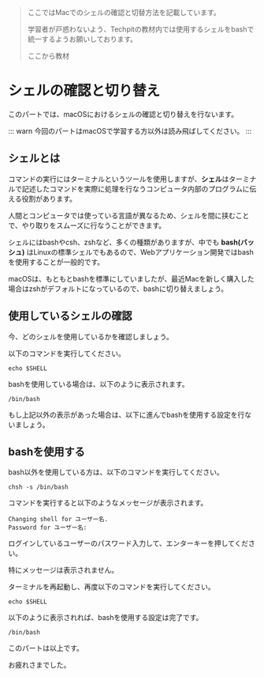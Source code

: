 > ここではMacでのシェルの確認と切替方法を記載しています。
>
> 学習者が戸惑わないよう、Techpitの教材内では使用するシェルをbashで統一するようお願いしております。
>
> ここから教材

# シェルの確認と切り替え
このパートでは、macOSにおけるシェルの確認と切り替えを行ないます。

::: warn
今回のパートはmacOSで学習する方以外は読み飛ばしてください。
:::

## シェルとは
コマンドの実行にはターミナルというツールを使用しますが、**シェル**はターミナルで記述したコマンドを実際に処理を行なうコンピュータ内部のプログラムに伝える役割があります。

人間とコンピュータでは使っている言語が異なるため、シェルを間に挟むことで、やり取りをスムーズに行なうことができます。

シェルにはbashやcsh、zshなど、多くの種類がありますが、中でも **bash(バッシュ)** はLinuxの標準シェルでもあるので、Webアプリケーション開発ではbashを使用することが一般的です。

macOSは、もともとbashを標準にしていましたが、最近Macを新しく購入した場合はzshがデフォルトになっているので、bashに切り替えましょう。

## 使用しているシェルの確認
今、どのシェルを使用しているかを確認しましょう。

以下のコマンドを実行してください。

```console
echo $SHELL
```

bashを使用している場合は、以下のように表示されます。

```
/bin/bash
```

もし上記以外の表示があった場合は、以下に進んでbashを使用する設定を行ないましょう。

## bashを使用する
bash以外を使用している方は、以下のコマンドを実行してください。

```console
chsh -s /bin/bash
```

コマンドを実行すると以下のようなメッセージが表示されます。

```
Changing shell for ユーザー名.
Password for ユーザー名:
```

ログインしているユーザーのパスワード入力して、エンターキーを押してください。

特にメッセージは表示されません。

ターミナルを再起動し、再度以下のコマンドを実行してください。

```console
echo $SHELL
```

以下のように表示されれば、bashを使用する設定は完了です。

```
/bin/bash
```

このパートは以上です。

お疲れさまでした。
